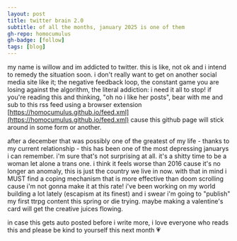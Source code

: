 ```yaml
---
layout: post
title: twitter brain 2.0
subtitle: of all the months, january 2025 is one of them
gh-repo: homocumulus
gh-badge: [follow]
tags: [blog]
---
```

my name is willow and im addicted to twitter.  this is like, not ok and i intend to remedy the situation soon.  i don't really want to get on another social media site like it; the negative feedback loop, the constant game you are losing against the algorithm, the literal addiction: i need it all to stop! if you're reading this and thinking, "oh no i like her posts", bear with me and sub to this rss feed using a browser extension  [https://homocumulus.github.io/feed.xml](https://homocumulus.github.io/feed.xml) cause this github page will stick around in some form or another.

after a december that was possibly one of the greatest of my life - thanks to my current relationship - this has been one of the most depressing januarys i can remember.  i'm sure that's not surprising at all.  it's a shitty time to be a woman let alone a trans one.  i think it feels worse than 2016 cause it's no longer an anomaly, this is just the country we live in now.  with that in mind i MUST find a coping mechanism that is more effective than doom scrolling cause i'm not gonna make it at this rate! i've been working on my world building a lot lately (escapism at its finest) and i swear i'm going to "publish" my first ttrpg content this spring or die trying.  maybe making a valentine's card will get the creative juices flowing.

in case this gets auto posted before i write more, i love everyone who reads this and please be kind to yourself this next month 💗
